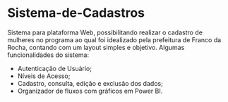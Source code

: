 # Sistema-de-Cadastros
Sistema para plataforma Web, possibilitando realizar o cadastro de mulheres no programa ao qual foi idealizado pela prefeitura de Franco da Rocha, contando com um layout simples e objetivo.
Algumas funcionalidades do sistema:
- Autenticação de Usuário;
- Níveis de Acesso;
- Cadastro, consulta, edição e exclusão dos dados;
- Organizador de fluxos com gráficos em Power BI.
